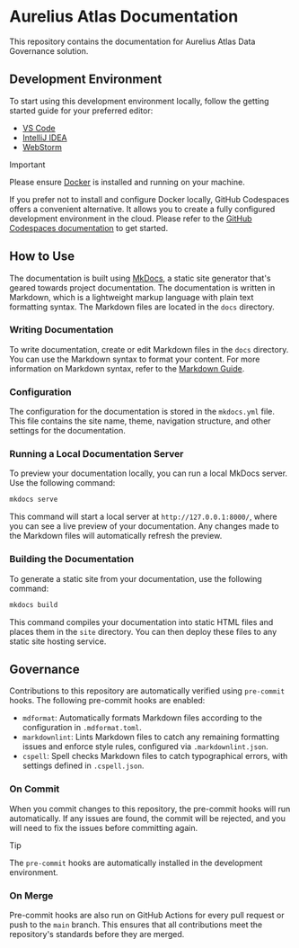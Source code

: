 # Aurelius Atlas Documentation

This repository contains the documentation for Aurelius Atlas Data Governance solution.

## Development Environment

To start using this development environment locally, follow the getting started guide for your preferred editor:

- [VS Code](https://code.visualstudio.com/docs/devcontainers/containers)
- [IntelliJ IDEA](https://www.jetbrains.com/help/idea/connect-to-devcontainer.html)
- [WebStorm](https://www.jetbrains.com/help/webstorm/connect-to-devcontainer.html)

> [!IMPORTANT]
> Please ensure [Docker](https://www.docker.com/) is installed and running on your machine.

If you prefer not to install and configure Docker locally, GitHub Codespaces offers a convenient alternative.
It allows you to create a fully configured development environment in the cloud. Please refer to the
[GitHub Codespaces documentation](https://docs.github.com/en/codespaces) to get started.

## How to Use

The documentation is built using [MkDocs](https://www.mkdocs.org/), a static site generator that's geared
towards project documentation. The documentation is written in Markdown, which is a lightweight markup language
with plain text formatting syntax. The Markdown files are located in the `docs` directory.

### Writing Documentation

To write documentation, create or edit Markdown files in the `docs` directory. You can use the Markdown syntax
to format your content. For more information on Markdown syntax, refer to the [Markdown Guide](https://www.markdownguide.org/).

### Configuration

The configuration for the documentation is stored in the `mkdocs.yml` file. This file contains the site name,
theme, navigation structure, and other settings for the documentation.

### Running a Local Documentation Server

To preview your documentation locally, you can run a local MkDocs server. Use the following command:

```bash
mkdocs serve
```

This command will start a local server at `http://127.0.0.1:8000/`, where you can see a live preview of your
documentation. Any changes made to the Markdown files will automatically refresh the preview.

### Building the Documentation

To generate a static site from your documentation, use the following command:

```bash
mkdocs build
```

This command compiles your documentation into static HTML files and places them in the `site` directory. You can
then deploy these files to any static site hosting service.

## Governance

Contributions to this repository are automatically verified using `pre-commit` hooks. The following pre-commit
hooks are enabled:

- `mdformat`: Automatically formats Markdown files according to the configuration in `.mdformat.toml`.
- `markdownlint`: Lints Markdown files to catch any remaining formatting issues and enforce style rules,
    configured via `.markdownlint.json`.
- `cspell`: Spell checks Markdown files to catch typographical errors, with settings defined in `.cspell.json`.

### On Commit

When you commit changes to this repository, the pre-commit hooks will run automatically. If any issues are found,
the commit will be rejected, and you will need to fix the issues before committing again.

> [!TIP]
> The `pre-commit` hooks are automatically installed in the development environment.

### On Merge

Pre-commit hooks are also run on GitHub Actions for every pull request or push to the `main` branch. This ensures
that all contributions meet the repository's standards before they are merged.
